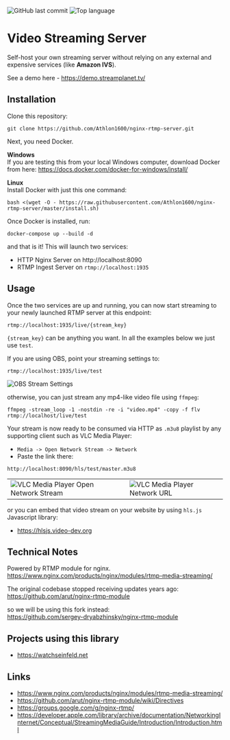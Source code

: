 ![GitHub last commit](https://img.shields.io/github/last-commit/athlon1600/nginx-rtmp-server)
![Top language](https://img.shields.io/github/languages/top/athlon1600/nginx-rtmp-server)

# Video Streaming Server

Self-host your own streaming server without relying on any external and expensive services (like **Amazon IVS**).

See a demo here - https://demo.streamplanet.tv/

## Installation

Clone this repository:

```shell
git clone https://github.com/Athlon1600/nginx-rtmp-server.git
```

Next, you need Docker.

**Windows**  
If you are testing this from your local Windows computer, download Docker from here:
https://docs.docker.com/docker-for-windows/install/

**Linux**  
Install Docker with just this one command:

```shell
bash <(wget -O - https://raw.githubusercontent.com/Athlon1600/nginx-rtmp-server/master/install.sh)
```

Once Docker is installed, run:

```shell
docker-compose up --build -d
```

and that is it! This will launch two services:

- HTTP Nginx Server on http://localhost:8090
- RTMP Ingest Server on `rtmp://localhost:1935`

## Usage

Once the two services are up and running, you can now start streaming to your newly launched RTMP server at this endpoint:

```shell
rtmp://localhost:1935/live/{stream_key}
```

`{stream_key}` can be anything you want. In all the examples below we just use `test`.

If you are using OBS, point your streaming settings to:

```shell
rtmp://localhost:1935/live/test
```

![OBS Stream Settings](https://i.imgur.com/iH5Zp2Q.png)


otherwise, you can just stream any mp4-like video file using `ffmpeg`:

```shell
ffmpeg -stream_loop -1 -nostdin -re -i "video.mp4" -copy -f flv rtmp://localhost/live/test
```

Your stream is now ready to be consumed via HTTP as `.m3u8` playlist by any supporting client such as VLC Media Player:
- `Media -> Open Network Stream -> Network`
- Paste the link there:

```shell
http://localhost:8090/hls/test/master.m3u8
```

|  |                                                                  |
|---------|------------------------------------------------------------------|
| ![VLC Media Player Open Network Stream](https://i.imgur.com/gSBSZqO.png) | ![VLC Media Player Network URL](https://i.imgur.com/j6P9AGv.png) |


or you can embed that video stream on your website by using `hls.js` Javascript library:
- https://hlsjs.video-dev.org

## Technical Notes

Powered by RTMP module for nginx.  
https://www.nginx.com/products/nginx/modules/rtmp-media-streaming/

The original codebase stopped receiving updates years ago:  
https://github.com/arut/nginx-rtmp-module

so we will be using this fork instead:  
https://github.com/sergey-dryabzhinsky/nginx-rtmp-module

## Projects using this library

- https://watchseinfeld.net

## Links

- https://www.nginx.com/products/nginx/modules/rtmp-media-streaming/
- https://github.com/arut/nginx-rtmp-module/wiki/Directives
- https://groups.google.com/g/nginx-rtmp/
- https://developer.apple.com/library/archive/documentation/NetworkingInternet/Conceptual/StreamingMediaGuide/Introduction/Introduction.html
